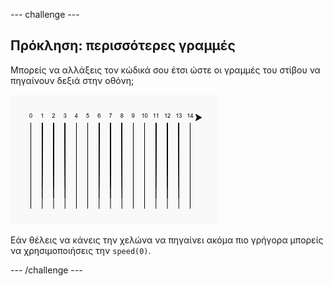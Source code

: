 --- challenge ---

## Πρόκληση: περισσότερες γραμμές

Μπορείς να αλλάξεις τον κώδικά σου έτσι ώστε οι γραμμές του στίβου να πηγαίνουν δεξιά στην οθόνη;

![screenshot](images/race-challenge1.png)

Εάν θέλεις να κάνεις την χελώνα να πηγαίνει ακόμα πιο γρήγορα μπορείς να χρησιμοποιήσεις την `speed(0)`.

--- /challenge ---